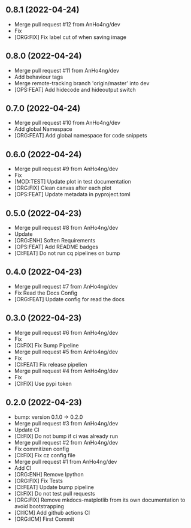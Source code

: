 ## 0.8.1 (2022-04-24)


- Merge pull request #12 from AnHo4ng/dev
- Fix
- [ORG:FIX] Fix label cut of when saving image

## 0.8.0 (2022-04-24)


- Merge pull request #11 from AnHo4ng/dev
- Add behaviour tags
- Merge remote-tracking branch 'origin/master' into dev
- [OPS:FEAT] Add hidecode and hideoutput switch

## 0.7.0 (2022-04-24)


- Merge pull request #10 from AnHo4ng/dev
- Add global Namespace
- [ORG:FEAT] Add global namespace for code snippets

## 0.6.0 (2022-04-24)


- Merge pull request #9 from AnHo4ng/dev
- Fix
- [MOD:TEST] Update plot in test documentation
- [ORG:FIX] Clean canvas after each plot
- [OPS:FEAT] Update metadata in pyproject.toml

## 0.5.0 (2022-04-23)


- Merge pull request #8 from AnHo4ng/dev
- Update
- [ORG:ENH] Soften Requirements
- [OPS:FEAT] Add README badges
- [CI:FEAT] Do not run cq pipelines on bump

## 0.4.0 (2022-04-23)


- Merge pull request #7 from AnHo4ng/dev
- Fix Read the Docs Config
- [ORG:FEAT] Update config for read the docs

## 0.3.0 (2022-04-23)


- Merge pull request #6 from AnHo4ng/dev
- Fix
- [CI:FIX] Fix Bump Pipeline
- Merge pull request #5 from AnHo4ng/dev
- Fix
- [CI:FEAT] Fix release pipelien
- Merge pull request #4 from AnHo4ng/dev
- Fix
- [CI:FIX] Use pypi token

## 0.2.0 (2022-04-23)


- bump: version 0.1.0 → 0.2.0
- Merge pull request #3 from AnHo4ng/dev
- Update CI
- [CI:FIX] Do not bump if ci was already run
- Merge pull request #2 from AnHo4ng/dev
- Fix commitizen config
- [CI:FIX] Fix cz config file
- Merge pull request #1 from AnHo4ng/dev
- Add CI
- [ORG:ENH] Remove Ipython
- [ORG:FIX] Fix Tests
- [CI:FEAT] Update bump pipeline
- [CI:FIX] Do not test pull requests
- [ORG:FIX] Remove mkdocs-matplotlib from its own documentation to avoid bootstrapping
- [CI:ICM] Add github actions CI
- [ORG:ICM] First Commit
